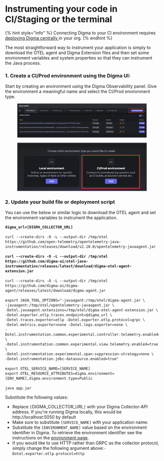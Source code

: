 # Instrumenting your code in CI/Staging or the terminal

{% hint style="info" %}
Connecting Digma to your CI environment requires [deploying Digma centrally ](../../../installation/central-on-prem-install.md)in your org.
{% endhint %}

The most straightforward way to instrument your application is simply to download the OTEL agent and Digma Extension files and then set some environment variables and system properties so that they can instrument the Java process.

### 1. Create a CI/Prod environment using the Digma UI:

Start by creating an environment using the Digma Observability panel. Give the environment a meaningful name and select the CI/Prod environment type.

<figure><img src="../../../.gitbook/assets/image (43).png" alt=""><figcaption></figcaption></figure>

<figure><img src="../../../.gitbook/assets/image (45).png" alt=""><figcaption></figcaption></figure>

### 2. Update your build file or deployment script

You can use the below or similar logic to download the OTEL agent and set the environment variables to instrument the application.

<pre class="language-bash" data-overflow="wrap" data-line-numbers data-full-width="false"><code class="lang-bash"><strong>digma_url=[DIGMA_COLLECTOR_URL]
</strong><strong>
</strong>curl --create-dirs -O -L --output-dir /tmp/otel https://github.com/open-telemetry/opentelemetry-java-instrumentation/releases/download/v2.10.0/opentelemetry-javaagent.jar 

<strong>curl --create-dirs -O -L --output-dir /tmp/otel https://github.com/digma-ai/otel-java-instrumentation/releases/latest/download/digma-otel-agent-extension.jar 
</strong><strong>
</strong>curl --create-dirs -O -L --output-dir /tmp/otel https://github.com/digma-ai/digma-agent/releases/latest/download/digma-agent.jar

export JAVA_TOOL_OPTIONS="-javaagent:/tmp/otel/digma-agent.jar \
-javaagent:/tmp/otel/opentelemetry-javaagent.jar \
-Dotel.javaagent.extensions=/tmp/otel/digma-otel-agent-extension.jar \
-Dotel.exporter.otlp.traces.endpoint=$digma_url \
-Dotel.traces.exporter=otlp -Dotel.exporter.otlp.protocol=grpc \
-Dotel.metrics.exporter=none -Dotel.logs.exporter=none \
-Dotel.instrumentation.common.experimental.controller.telemetry.enabled=true \
-Dotel.instrumentation.common.experimental.view.telemetry.enabled=true \
-Dotel.instrumentation.experimental.span-suppression-strategy=none \
-Dotel.instrumentation.jdbc-datasource.enabled=true"

export OTEL_SERVICE_NAME=[SERVICE_NAME]
export OTEL_RESOURCE_ATTRIBUTES=digma.environment=[ENV_NAME],digma.environment.type=Public

java app.jar
</code></pre>

Substitute the following values:

* Replace `[`DIGMA\_COLLECTOR\_URL`]` with your Digma Collector-API address. If you're running Digma locally, this would be http://localhost:5050 by default
* Make sure to substitute `[SERVICE_NAME]` with your application name:
* Substitute the `[ENVIRONMENT_NAME]` value based on the environment identifier in Digma.  To retrieve the environment identifier see the instructions on the [environment page](https://docs.digma.ai/digma-developer-guide/digma-core-concepts/environments#retrieving-the-environment-id).&#x20;
* If you would like to use HTTP rather than GRPC as the collector protocol, simply change the following argument above:`-Dotel.exporter.otlp.protocol=http`&#x20;







